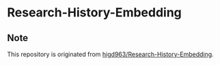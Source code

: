# Research-History-Embedding

## Note

This repository is originated from [higd963/Research-History-Embedding](https://github.com/higd963/Research-History-Embedding).
